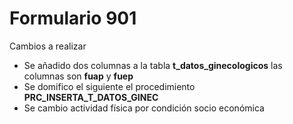 <h1>Formulario 901</h1>

Cambios a realizar
<ul>
<li>
Se añadido dos columnas a la tabla <strong>t_datos_ginecologicos</strong>
las columnas son <strong>fuap</strong> y <strong> fuep </strong> 
</li>

<li>
Se domifico el siguiente el procedimiento <strong> PRC_INSERTA_T_DATOS_GINEC</strong>
</li>
 <li> Se cambio actividad física por condición socio económica
</ul>